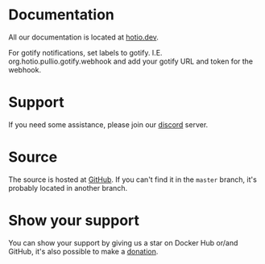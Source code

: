 # Documentation

All our documentation is located at [hotio.dev](https://hotio.dev).

For gotify notifications, set labels to gotify. I.E. org.hotio.pullio.gotify.webhook and add your gotify URL and token for the webhook.

# Support

If you need some assistance, please join our [discord](https://hotio.dev/discord) server.

# Source

The source is hosted at [GitHub](https://github.com/hotio). If you can't find it in the `master` branch, it's probably located in another branch.

# Show your support

You can show your support by giving us a star on Docker Hub or/and GitHub, it's also possible to make a [donation](https://hotio.dev/donate).
